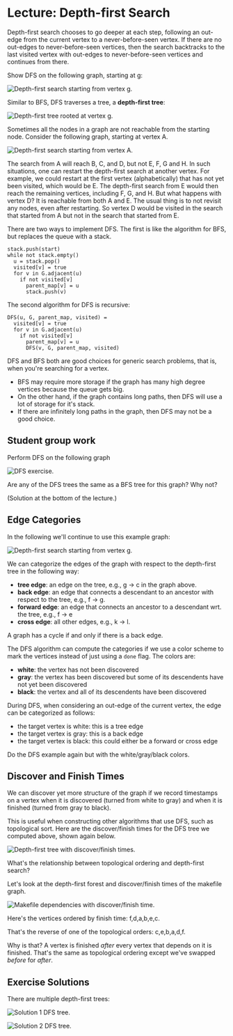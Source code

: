 # Lecture: Depth-first Search

Depth-first search chooses to go deeper at each step, following an out-edge
from the current vertex to a never-before-seen vertex. If there are no
out-edges to never-before-seen vertices, then the search backtracks to
the last visited vertex with out-edges to never-before-seen vertices
and continues from there.

Show DFS on the following graph, starting at g:

![**Depth-first search starting from vertex g.**](./digraph2.png)

Similar to BFS, DFS traverses a tree, a **depth-first tree**:

![**Depth-first tree rooted at vertex g.**](./digraph6.png)

Sometimes all the nodes in a graph are not reachable from the
starting node. Consider the following graph, starting at vertex A.

![**Depth-first search starting from vertex A.**](./digraph15.png)

The search from A will reach B, C, and D, but not E, F, G and H.
In such situations, one can restart the depth-first search
at another vertex. For example, we could restart at the first vertex
(alphabetically) that has not yet been visited, which would be E.
The depth-first search from E would then reach the remaining vertices,
including F, G, and H. But what happens with vertex D? It is reachable
from both A and E. The usual thing is to not revisit any nodes,
even after restarting. So vertex D would be visited in the search
that started from A but not in the search that started from E.

There are two ways to implement DFS. The first is like the algorithm
for BFS, but replaces the queue with a stack.

    stack.push(start)
    while not stack.empty()
	  u = stack.pop()
      visited[v] = true
	  for v in G.adjacent(u)
	    if not visited[v]
		  parent_map[v] = u
		  stack.push(v)

The second algorithm for DFS is recursive:

    DFS(u, G, parent_map, visited) =
      visited[v] = true
	  for v in G.adjacent(u)
	    if not visited[v]
		  parent_map[v] = u
		  DFS(v, G, parent_map, visited)

DFS and BFS both are good choices for generic search problems, that is,
when you're searching for a vertex.

- BFS may require more storage if the graph has many high degree
  vertices because the queue gets big. 
- On the other hand, if the graph contains long paths, then DFS
  will use a lot of storage for it's stack.
- If there are infinitely long paths in the graph, then DFS
  may not be a good choice.

## Student group work

Perform DFS on the following graph

![**DFS exercise.**](./digraph4.png)

Are any of the DFS trees the same as a BFS tree for this graph?
Why not?

(Solution at the bottom of the lecture.)


## Edge Categories

In the following we'll continue to use this example graph:

![**Depth-first search starting from vertex g.**](./digraph2.png)

We can categorize the edges of the graph with respect to the depth-first 
tree in the following way:
- **tree edge**: an edge on the tree, e.g., g → c in the graph above.
- **back edge**: an edge that connects a descendant to an ancestor
  with respect to the tree, e.g., f → g.
- **forward edge**: an edge that connects an ancestor to a descendant
  wrt. the tree, e.g., f → e
- **cross edge**: all other edges, e.g., k → l.

A graph has a cycle if and only if there is a back edge.

The DFS algorithm can compute the categories if we use a color
scheme to mark the vertices instead of just using a `done` flag.
The colors are:
- **white**: the vertex has not been discovered
- **gray**: the vertex has been discovered but some of its descendents
  have not yet been discovered
- **black**: the vertex and all of its descendents have been discovered

During DFS, when considering an out-edge of the current vertex, the edge
can be categorized as follows:
- the target vertex is white: this is a tree edge
- the target vertex is gray: this is a back edge
- the target vertex is black: this could either be a forward or cross edge

Do the DFS example again but with the white/gray/black colors.

## Discover and Finish Times

We can discover yet more structure of the graph if we record
timestamps on a vertex when it is discovered (turned from white to
gray) and when it is finished (turned from gray to black).

This is useful when constructing other algorithms that use DFS,
such as topological sort. Here are the discover/finish times
for the DFS tree we computed above, shown again below.

![**Depth-first tree with discover/finish times.**](./digraph10.png)

What's the relationship between topological ordering and depth-first
search?

Let's look at the depth-first forest and discover/finish
times of the makefile graph.

![**Makefile dependencies with discover/finish time.**](./digraph9.png)

Here's the vertices ordered by finish time:
f,d,a,b,e,c.

That's the reverse of one of the topological orders:
c,e,b,a,d,f.

Why is that? A vertex is finished *after* every vertex that depends
on it is finished. That's the same as topological ordering
except we've swapped *before* for *after*.

## Exercise Solutions

There are multiple depth-first trees:

![**Solution 1 DFS tree.**](./digraph7.png)

![**Solution 2 DFS tree.**](./digraph8.png)

